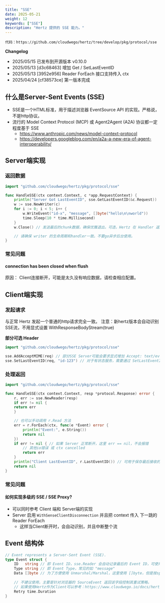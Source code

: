 ```yaml
---
title: "SSE"
date: 2025-05-21
weight: 12
keywords: ["SSE"]
description: "Hertz 提供的 SSE 能力。"
---
```

```代码：https://github.com/cloudwego/hertz/tree/develop/pkg/protocol/sse```

**Changelog**
- 2025/05/15 已发布到开源版本 v0.10.0
- 2025/05/13 [d3c68463] 增加 Get / SetLastEventID
- 2025/05/13 [3952e956] Reader ForEach 接口支持传入 ctx
- 2025/04/24 [cf38573ce] 第一版本完成

## 什么是Server-Sent Events (SSE)
- SSE是一个HTML标准，用于描述浏览器 EventSource API 的实现。严格说，不是http协议。
- 流行的 Model Context Protocol (MCP) 或 Agent2Agent (A2A) 协议都一定程度基于 SSE
    - https://www.anthropic.com/news/model-context-protocol
    - https://developers.googleblog.com/en/a2a-a-new-era-of-agent-interoperability/

## Server端实现
### 返回数据
```go
import "github.com/cloudwego/hertz/pkg/protocol/sse"

func HandleSSE(ctx context.Context, c *app.RequestContext) {
    println("Server Got LastEventID", sse.GetLastEventID(&c.Request))
    w := sse.NewWriter(c)
    for i := 0; i < 5; i++ {
        w.WriteEvent("id-x", "message", []byte("hello\n\nworld"))
        time.Sleep(10 * time.Millisecond)
    }
    w.Close() // 发送最后的chunk数据，确保优雅退出。可选，Hertz 在 Handler 返回后会自动调用。

    // 请确保 writer 的生命周期和handler一致。不要go异步后台使用。
}
```


### 常见问题
#### connection has been closed when flush
原因：
Client连接断开，可能是太久没有响应数据，请检查相应配置。


## Client端实现

### 发起请求
与正常 Hertz 发起一个普通的http请求完全一致。
注意：新hertz版本会自动识别SSE流，不用显式设置 WithResponseBodyStream(true)

**部分可选 Header**
```go
import "github.com/cloudwego/hertz/pkg/protocol/sse"

sse.AddAcceptMIME(req) // 部分SSE Server可能会要求显式增加 Accept: text/event-stream
sse.SetLastEventID(req, "id-123") // 对于有状态服务，需要通过 SetLastEventID 告诉 Server
```

### 处理返回
```go
import "github.com/cloudwego/hertz/pkg/protocol/sse"

func HandleSSE(ctx context.Context, resp *protocol.Response) error {
    r, err := sse.NewReader(resp)
    if err != nil {
    return err
    }

    // 也可以手动调用 r.Read 方法
    err = r.ForEach(ctx, func(e *Event) error {
        println("Event:", e.String())
        return nil
    })
    if err != nil { // 如果 Server 正常断开，这里 err == nil，不会报错
        // 其他io错误 或 ctx cancelled
        return err
    }
    println("Client LastEventID", r.LastEventID()) // 可用于保存最后接收的 Event ID
    return nil
}
```

### 常见问题

#### 如何实现多级的 SSE / SSE Proxy?
- 可以同时参考  Client 端和 Server端的实现
- Server 启用 `WithSenseClientDisconnection` 并且把 context 传入 下一跳的 Reader ForEach
    - 这样当Client断开时，会自动识别，并且中断整个流

## Event 结构体
```go
// Event represents a Server-Sent Event (SSE).
type Event struct {
    ID   string // 即 Event ID，sse.Reader 会自动记录最后的 Event ID，可使用 LastEventID() 获取
    Type string // 即 Event Type，常见的如 "message"
    Data []byte // 为了方便使用 Unmarshal/Marshal，这里使用 []byte，但是按spec这个字段必须要 utf8 string
    
    // 不建议使用，主要是针对浏览器的 SourceEvent 返回该字段控制其重试策略。
    // 如果使用Hertz作为Client可以参考：https://www.cloudwego.io/docs/hertz/tutorials/basic-feature/retry/
    Retry time.Duration
}
```
